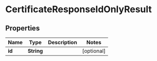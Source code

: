 # CertificateResponseIdOnlyResult

## Properties
Name | Type | Description | Notes
------------ | ------------- | ------------- | -------------
**id** | **String** |  |  [optional]
